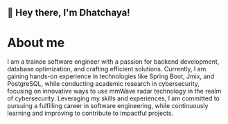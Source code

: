 ## 👋 Hey there, I'm Dhatchaya!

# About me
I am a trainee software engineer with a passion for backend development, database optimization, and crafting efficient solutions. Currently, I am gaining hands-on experience in technologies like Spring Boot, Jmix, and PostgreSQL, while conducting academic research in cybersecurity, focusing on innovative ways to use mmWave radar technology in the realm of cybersecurity. Leveraging my skills and experiences, I am committed to pursuing a fulfilling career in software engineering, while continuously learning and improving to contribute to impactful projects.

<!--
**Dhatchaya/Dhatchaya** is a ✨ _special_ ✨ repository because its `README.md` (this file) appears on your GitHub profile.
Here are some ideas to get you started:

- 🔭 I’m currently working on ...
- 🌱 I’m currently learning ...
- 👯 I’m looking to collaborate on ...
- 🤔 I’m looking for help with ...
- 💬 Ask me about ...
- 📫 How to reach me: ...
- 😄 Pronouns: ...
- ⚡ Fun fact: ...
-->
